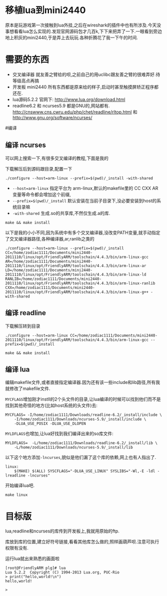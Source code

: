 # 移植lua到mini2440

原本是玩游戏第一次接触到lua外挂,之后在wireshark的插件中也有所涉及.今天没事想看看lua怎么实现的.发现官网源码包才几百k,下下来把弄了一下.一眼看到旁边地上积灰的mini2440,于是弄上去玩玩.各种折腾花了我一下午的时间.

# 需要的东西

* 交叉编译器 就友善之臂给的呗,之前自己的用uclibc跟友善之臂的很难弄好.待等级高点再搞
* 开发板 mini2440 所有东西都是原来给的样子,启动时甚至触摸屏矫正程序都还在.
* lua源码5.2.2 官网下: http://www.lua.org/download.html
* readline6.2 和 ncurses5.9 都是GNU的,网站都有. http://cnswww.cns.cwru.edu/php/chet/readline/rltop.html 和  http://www.gnu.org/software/ncurses/

#编译

## 编译 ncurses

可以网上搜索一下,有很多交叉编译的教程,下面是我的

下载解压后到源码跟目录,配置一下

```
./configure --host=arm-linux --prefix=$(pwd)/_install -with-shared
```

* `--host=arm-linux` 指定平台为 arm-linux,默认的makefile里的 CC CXX AR 变量等命令都会增加这个前缀,
* `--prefix=$(pwd)/_install` 默认安装在当前子目录下,没必要安装到host的系统目录嘛
* `-with-shared` 生成.so的共享库,不然仅生成.a的库.

`make && make install`

以下是我的小小不同,因为系统中有多个交叉编译器,没改变PATH变量,就手动指定了交叉编译器路径,各种编译器,ar,ranlib之类的

```
./configure --host=arm-linux --prefix=$(pwd)/_install CC=/home/zodiac1111/Documents/mini2440-2011110/linux/opt/FriendlyARM/toolschain/4.4.3/bin/arm-linux-gcc AR=/home/zodiac1111/Documents/mini2440-2011110/linux/opt/FriendlyARM/toolschain/4.4.3/bin/arm-linux-ar LD=/home/zodiac1111/Documents/mini2440-2011110/linux/opt/FriendlyARM/toolschain/4.4.3/bin/arm-linux-ld RANLIB=/home/zodiac1111/Documents/mini2440-2011110/linux/opt/FriendlyARM/toolschain/4.4.3/bin/arm-linux-ranlib CXX=/home/zodiac1111/Documents/mini2440-2011110/linux/opt/FriendlyARM/toolschain/4.4.3/bin/arm-linux-g++ -with-shared
```


## 编译 readline

下载解压转到目录
```
./configure --host=arm-linux CC=/home/zodiac1111/Documents/mini2440-2011110/linux/opt/FriendlyARM/toolschain/4.4.3/bin/arm-linux-gcc --prefix=$(pwd)/_install
```
`make && make install`

## 编译 lua

编辑makefile文件,或者直接指定编译器.因为还有该一些include和lib路径,所有我就修改了makefile文件.


`MYCFLAGS`增加刚才instll的2个头文件的目录,让lua编译的时候可以找到他们而不是找到其他奇怪的地方(比如host系统的头文件)去:

```
MYCFLAGS= -I/home/zodiac1111/Downloads/readline-6.2/_install/include \
	-I/home/zodiac1111/Downloads/ncurses-5.9/_install/include \
	-DLUA_USE_POSIX -DLUA_USE_DLOPEN
```

`MYLDFLAGS`也增加,让lua好找到我们编译出来的so库文件:

```
MYLDFLAGS=  -L/home/zodiac1111/Downloads/readline-6.2/_install/lib \
	-L/home/zodiac1111/Downloads/ncurses-5.9/_install/lib
```

以下这个地方添加`-lncurses`,貌似是他们漏了这个库的依赖,网上也有人指出了.

```
linux:
	$(MAKE) $(ALL) SYSCFLAGS="-DLUA_USE_LINUX" SYSLIBS="-Wl,-E -ldl -lreadline -lncurses"
```

开始编译lua吧.

`make linux`

# 目标版

lua,readline和ncurses的库传到开发板上,我就用原始的ftp.

库放到库的位置,建立好符号链接,看看其他库怎么做的,照样画葫芦呗.注意可执行权限有没有.

运行lua就出来熟悉的画面啦

```
[root@FriendlyARM plg]# lua 
Lua 5.2.2  Copyright (C) 1994-2013 Lua.org, PUC-Rio     
> print("hello,world!\n")
hello,world!

> 
```